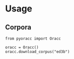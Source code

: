 # Usage

## Corpora

```
from pyoracc import Oracc

oracc = Oracc()
oracc.download_corpus("ed3b")
```